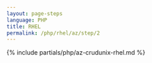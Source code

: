 ```yaml
---
layout: page-steps
language: PHP
title: RHEL
permalink: /php/rhel/az/step/2
---
```


{% include partials/php/az-crudunix-rhel.md %}
